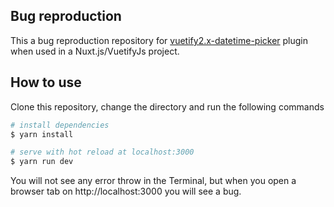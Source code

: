 ## Bug reproduction

This a bug reproduction repository for [vuetify2.x-datetime-picker](https://github.com/shaqaruden/vuetify2.x-datetime-picker) plugin when used in a Nuxt.js/VuetifyJs project.

## How to use

Clone this repository, change the directory and run the following commands

``` bash
# install dependencies
$ yarn install

# serve with hot reload at localhost:3000
$ yarn run dev
```

You will not see any error throw in the Terminal, but when you open a browser tab on http://localhost:3000 you will see a bug.
